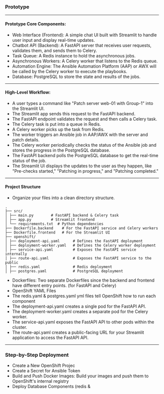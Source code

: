 ### Prototype

---
#### Prototype Core Components:
- Web Interface (Frontend): A simple chat UI built with Streamlit to handle user input and display real-time updates.
- Chatbot API (Backend): A FastAPI server that receives user requests, validates them, and sends them to Celery.
- Task Queue: A Redis instance to hold the asynchronous jobs.
- Asynchronous Workers: A Celery worker that listens to the Redis queue.
- Automation Engine: The Ansible Automation Platform (AAP) or AWX will be called by the Celery worker to execute the playbooks.
- Database: PostgreSQL to store the state and results of the jobs.
---
#### High-Level Workflow:
- A user types a command like "Patch server web-01 with Group-1" into the Streamlit UI.
- The Streamlit app sends this request to the FastAPI backend.
- The FastAPI endpoint validates the request and then calls a Celery task.
- The Celery task is put into a queue in Redis.
- A Celery worker picks up the task from Redis.
- The worker triggers an Ansible job in AAP/AWX with the server and patch details.
- The Celery worker periodically checks the status of the Ansible job and stores the progress in the PostgreSQL database.
- The FastAPI backend polls the PostgreSQL database to get the real-time status of the job.
- The Streamlit UI displays the updates to the user as they happen, like "Pre-checks started," "Patching in progress," and "Patching completed."
---
#### Project Structure
- Organize your files into a clean directory structure.
```
.
├── src/
│ ├── main.py        # FastAPI backend & Celery task
│ ├── app.py         # Streamlit frontend
│ └── requirements.txt  # Python dependencies
├── Dockerfile.backend    # For the FastAPI service and Celery workers
├── Dockerfile.frontend   # For the Streamlit UI
├── openshift/
│ ├── deployment-api.yaml      # Defines the FastAPI deployment
│ ├── deployment-worker.yaml   # Defines the Celery worker deployment
│ ├── service-api.yaml         # Exposes the FastAPI service internally
│ ├── route-api.yaml           # Exposes the FastAPI service to the public
│ ├── redis.yaml               # Redis deployment
│ ├── postgres.yaml            # PostgreSQL deployment
```
- Dockerfiles: Two separate Dockerfiles since the backend and frontend have different entry points. (for FastAPI and Celery)
- OpenShift YAML Files
- The redis.yaml & postgres.yaml yml files tell OpenShift how to run each component
- The deployment-api.yaml creates a single pod for the FastAPI API.
- The deployment-worker.yaml creates a separate pod for the Celery worker.
- The service-api.yaml exposes the FastAPI API to other pods within the cluster.
- The route-api.yaml creates a public-facing URL for your Streamlit application to access the FastAPI API.
---
### Step-by-Step Deployment
- Create a New OpenShift Projec
- Create a Secret for Ansible Token
- Build and Push Docker Images: Build your images and push them to OpenShift's internal registry
- Deploy Database Components (redis & 

